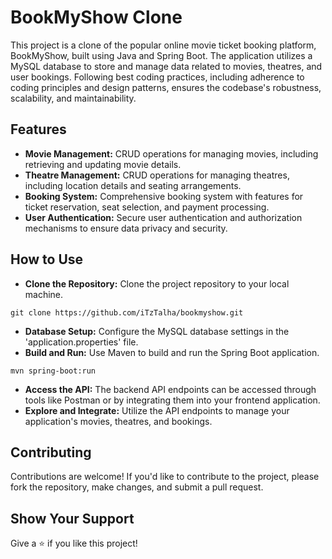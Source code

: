 # BookMyShow Clone
This project is a clone of the popular online movie ticket booking platform, BookMyShow, built using Java and Spring Boot. The application utilizes a MySQL database to store and manage data related to movies, theatres, and user bookings. Following best coding practices, including adherence to coding principles and design patterns, ensures the codebase's robustness, scalability, and maintainability.

## Features
* **Movie Management:** CRUD operations for managing movies, including retrieving and updating movie details.
* **Theatre Management:** CRUD operations for managing theatres, including location details and seating arrangements.
* **Booking System:** Comprehensive booking system with features for ticket reservation, seat selection, and payment processing.
* **User Authentication:** Secure user authentication and authorization mechanisms to ensure data privacy and security.

## How to Use
* **Clone the Repository:** Clone the project repository to your local machine.
```console 
git clone https://github.com/iTzTalha/bookmyshow.git
```
* **Database Setup:** Configure the MySQL database settings in the 'application.properties' file.
* **Build and Run:** Use Maven to build and run the Spring Boot application.
```console 
mvn spring-boot:run
```
* **Access the API:** The backend API endpoints can be accessed through tools like Postman or by integrating them into your frontend application.
* **Explore and Integrate:** Utilize the API endpoints to manage your application's movies, theatres, and bookings.

## Contributing
Contributions are welcome! If you'd like to contribute to the project, please fork the repository, make changes, and submit a pull request.

## Show Your Support
Give a ⭐️ if you like this project!
